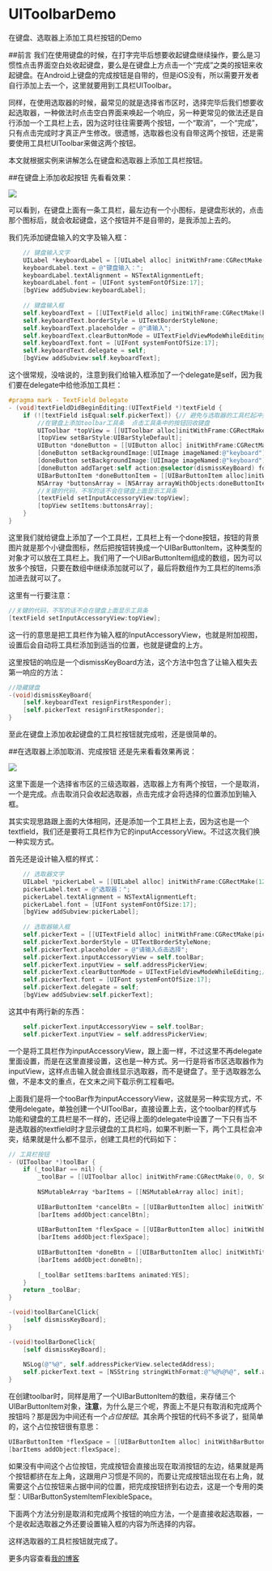 # UIToolbarDemo
在键盘、选取器上添加工具栏按钮的Demo

##前言
我们在使用键盘的时候，在打字完毕后想要收起键盘继续操作，要么是习惯性点击界面空白处收起键盘，要么是在键盘上方点击一个“完成”之类的按钮来收起键盘。在Android上键盘的完成按钮是自带的，但是iOS没有，所以需要开发者自行添加上去一个，这里就要用到工具栏UIToolbar。

同样，在使用选取器的时候，最常见的就是选择省市区时，选择完毕后我们想要收起选取器，一种做法时点击空白界面来唤起一个响应，另一种更常见的做法还是自行添加一个工具栏上去，因为这时往往需要两个按钮，一个“取消”，一个“完成”，只有点击完成时才真正产生修改。很遗憾，选取器也没有自带这两个按钮，还是需要使用工具栏UIToolbar来做这两个按钮。

本文就根据实例来讲解怎么在键盘和选取器上添加工具栏按钮。

##在键盘上添加收起按钮
先看看效果：

![](https://github.com/Cloudox/UIToolbarDemo/blob/master/keyboardToolbar.png)

可以看到，在键盘上面有一条工具栏，最左边有一个小图标，是键盘形状的，点击那个图标后，就会收起键盘，这个按钮并不是自带的，是我添加上去的。

我们先添加键盘输入的文字及输入框：

```objective-c
    // 键盘输入文字
    UILabel *keyboardLabel = [[UILabel alloc] initWithFrame:CGRectMake(12, 16, 90, 17)];
    keyboardLabel.text = @"键盘输入：";
    keyboardLabel.textAlignment = NSTextAlignmentLeft;
    keyboardLabel.font = [UIFont systemFontOfSize:17];
    [bgView addSubview:keyboardLabel];
    
    // 键盘输入框
    self.keyboardText = [[UITextField alloc] initWithFrame:CGRectMake(keyboardLabel.frame.origin.x + keyboardLabel.frame.size.width + 10, 16, SCREENWIDTH - 122 - 12, 17)];
    self.keyboardText.borderStyle = UITextBorderStyleNone;
    self.keyboardText.placeholder = @"请输入";
    self.keyboardText.clearButtonMode = UITextFieldViewModeWhileEditing;// 清除全部按钮
    self.keyboardText.font = [UIFont systemFontOfSize:17];
    self.keyboardText.delegate = self;
    [bgView addSubview:self.keyboardText];
```

这个很常规，没啥说的，注意到我们给输入框添加了一个delegate是self，因为我们要在delegate中给他添加工具栏：

```objective-c
#pragma mark - TextField Delegate
- (void)textFieldDidBeginEditing:(UITextField *)textField {
    if (![textField isEqual:self.pickerText]) {// 避免与选取器的工具栏起冲突，只在键盘输入框时添加
        //在键盘上添加toolbar工具条  点击工具条中的按钮回收键盘
        UIToolbar *topView = [[UIToolbar alloc]initWithFrame:CGRectMake(0, 0, [UIScreen mainScreen].bounds.size.width, 30)];
        [topView setBarStyle:UIBarStyleDefault];
        UIButton *doneButton = [[UIButton alloc] initWithFrame:CGRectMake(0, 4, 22, 22)];
        [doneButton setBackgroundImage:[UIImage imageNamed:@"keyboard"] forState:UIControlStateNormal];
        [doneButton setBackgroundImage:[UIImage imageNamed:@"keyboard"] forState:UIControlStateHighlighted];
        [doneButton addTarget:self action:@selector(dismissKeyBoard) forControlEvents:UIControlEventTouchUpInside];
        UIBarButtonItem *doneButtonItem = [[UIBarButtonItem alloc]initWithCustomView:doneButton];
        NSArray *buttonsArray = [NSArray arrayWithObjects:doneButtonItem,nil];
        //关键的代码，不写的话不会在键盘上面显示工具条
        [textField setInputAccessoryView:topView];
        [topView setItems:buttonsArray];
    }
}
```

这里我们就给键盘上添加了一个工具栏，工具栏上有一个done按钮，按钮的背景图片就是那个小键盘图标，然后把按钮转换成一个UIBarButtonItem，这种类型的对象才可以放在工具栏上。我们用了一个UIBarButtonItem组成的数组，因为可以放多个按钮，只要在数组中继续添加就可以了，最后将数组作为工具栏的Items添加进去就可以了。

这里有一行要注意：

```objective-c
//关键的代码，不写的话不会在键盘上面显示工具条
[textField setInputAccessoryView:topView];
```

这一行的意思是把工具栏作为输入框的InputAccessoryView，也就是附加视图，设置后会自动将工具栏添加到适当的位置，也就是键盘的上方。

这里按钮的响应是一个dismissKeyBoard方法，这个方法中包含了让输入框失去第一响应的方法：

```objective-c
//隐藏键盘
-(void)dismissKeyBoard{
    [self.keyboardText resignFirstResponder];
    [self.pickerText resignFirstResponder];
}
```

至此在键盘上添加收起键盘的工具栏按钮就完成啦，还是很简单的。

##在选取器上添加取消、完成按钮
还是先来看看效果再说：

![](https://github.com/Cloudox/UIToolbarDemo/blob/master/pickerToolbar.png)

这里下面是一个选择省市区的三级选取器，选取器上方有两个按钮，一个是取消，一个是完成。点击取消只会收起选取器，点击完成才会将选择的位置添加到输入框。

其实实现思路跟上面的大体相同，还是添加一个工具栏上去，因为这也是一个textfield，我们还是要将工具栏作为它的inputAccessoryView。不过这次我们换一种实现方式。

首先还是设计输入框的样式：

```objective-c
	// 选取器文字
    UILabel *pickerLabel = [[UILabel alloc] initWithFrame:CGRectMake(12, 66, 90, 17)];
    pickerLabel.text = @"选取器：";
    pickerLabel.textAlignment = NSTextAlignmentLeft;
    pickerLabel.font = [UIFont systemFontOfSize:17];
    [bgView addSubview:pickerLabel];
    
    // 选取器输入框
    self.pickerText = [[UITextField alloc] initWithFrame:CGRectMake(pickerLabel.frame.origin.x + pickerLabel.frame.size.width + 10, 66, SCREENWIDTH - 122 - 12, 17)];
    self.pickerText.borderStyle = UITextBorderStyleNone;
    self.pickerText.placeholder = @"请输入点击选择";
    self.pickerText.inputAccessoryView = self.toolBar;
    self.pickerText.inputView = self.addressPickerView;
    self.pickerText.clearButtonMode = UITextFieldViewModeWhileEditing;// 清除全部按钮
    self.pickerText.font = [UIFont systemFontOfSize:17];
    self.pickerText.delegate = self;
    [bgView addSubview:self.pickerText];
```

这其中有两行新的东西：

```objective-c
    self.pickerText.inputAccessoryView = self.toolBar;
    self.pickerText.inputView = self.addressPickerView;
```

一个是将工具栏作为inputAccessoryView，跟上面一样，不过这里不再delegate里面设置，而是在这里直接设置，这也是一种方式。另一行是将省市区选取器作为inputView，这样点击输入就会直线显示选取器，而不是键盘了。至于选取器怎么做，不是本文的重点，在文末之间下载示例工程看吧。

上面我们是将一个tooBar作为inputAccessoryView，这就是另一种实现方式，不使用delegate，单独创建一个UIToolBar，直接设置上去，这个toolbar的样式与功能和键盘的工具栏是不一样的，还记得上面的delegate中设置了一下只有当不是选取器的textfield时才显示键盘的工具栏吗，如果不判断一下，两个工具栏会冲突，结果就是什么都不显示，创建工具栏的代码如下：

```objective-c
// 工具栏按钮
- (UIToolbar *)toolBar {
    if (_toolBar == nil) {
        _toolBar = [[UIToolbar alloc] initWithFrame:CGRectMake(0, 0, SCREENWIDTH, 44)];
        
        NSMutableArray *barItems = [[NSMutableArray alloc] init];
        
        UIBarButtonItem *cancelBtn = [[UIBarButtonItem alloc] initWithTitle:@"取消" style:UIBarButtonItemStyleBordered target:self action:@selector(toolBarCanelClick)];
        [barItems addObject:cancelBtn];
        
        UIBarButtonItem *flexSpace = [[UIBarButtonItem alloc] initWithBarButtonSystemItem:UIBarButtonSystemItemFlexibleSpace target:self action:nil];
        [barItems addObject:flexSpace];
        
        UIBarButtonItem *doneBtn = [[UIBarButtonItem alloc] initWithTitle:@"完成" style:UIBarButtonItemStyleDone target:self action:@selector(toolBarDoneClick)];
        [barItems addObject:doneBtn];
        
        [_toolBar setItems:barItems animated:YES];
    }
    return _toolBar;
}

-(void)toolBarCanelClick{
    [self dismissKeyBoard];
}

-(void)toolBarDoneClick{
    [self dismissKeyBoard];
    
    NSLog(@"%@", self.addressPickerView.selectedAddress);
    self.pickerText.text = [NSString stringWithFormat:@"%@%@%@", self.addressPickerView.selectedAddress[@"Province"], self.addressPickerView.selectedAddress[@"CityKey"], self.addressPickerView.selectedAddress[@"AreaKey"]];
}
```

在创建toolbar时，同样是用了一个UIBarButtonItem的数组，来存储三个UIBarButtonItem对象，**注意**，为什么是三个呢，界面上不是只有取消和完成两个按钮吗？那是因为中间还有一个*占位按钮*。其余两个按钮的代码不多说了，挺简单的，这个占位按钮很有意思：

```objective-c
UIBarButtonItem *flexSpace = [[UIBarButtonItem alloc] initWithBarButtonSystemItem:UIBarButtonSystemItemFlexibleSpace target:self action:nil];
[barItems addObject:flexSpace];
```

如果没有中间这个占位按钮，完成按钮会直接出现在取消按钮的左边，结果就是两个按钮都挤在左上角，这跟用户习惯是不同的，而要让完成按钮出现在右上角，就需要这个占位按钮来占据中间的位置，把完成按钮挤到右边去，这是一个专用的类型：UIBarButtonSystemItemFlexibleSpace。

下面两个方法分别是取消和完成两个按钮的响应方法，一个是直接收起选取器，一个是收起选取器之外还要设置输入框的内容为所选择的内容。

这样选取器的工具栏按钮就完成了。


更多内容查看[我的博客](http://blog.csdn.net/Cloudox_/article/details/53291824)

